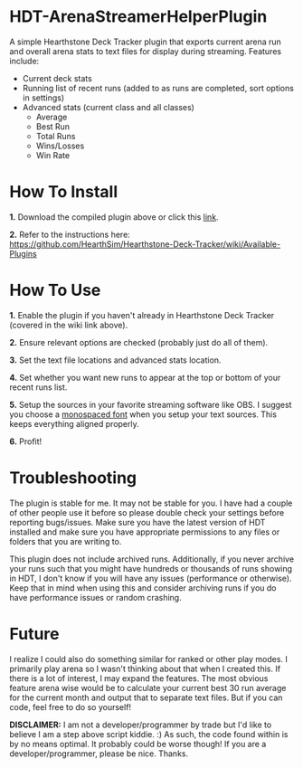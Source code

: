 # HDT-ArenaStreamerHelperPlugin
A simple Hearthstone Deck Tracker plugin that exports current arena run and overall arena stats to text files for display during streaming.  Features include:

- Current deck stats
- Running list of recent runs (added to as runs are completed, sort options in settings)
- Advanced stats (current class and all classes)
  - Average
  - Best Run
  - Total Runs
  - Wins/Losses
  - Win Rate

# How To Install

**1.** Download the compiled plugin above or click this [link](https://github.com/enslen/HDT-ArenaStreamerHelperPlugin/blob/main/ArenaStreamerHelper.zip).

**2.** Refer to the instructions here: https://github.com/HearthSim/Hearthstone-Deck-Tracker/wiki/Available-Plugins

# How To Use

**1.** Enable the plugin if you haven't already in Hearthstone Deck Tracker (covered in the wiki link above).

**2.** Ensure relevant options are checked (probably just do all of them).

**3.** Set the text file locations and advanced stats location.

**4.** Set whether you want new runs to appear at the top or bottom of your recent runs list.

**5.** Setup the sources in your favorite streaming software like OBS. I suggest you choose a [monospaced font](https://en.wikipedia.org/wiki/Monospaced_font) when you setup your text sources. This keeps everything aligned properly.

**6.** Profit!

# Troubleshooting

The plugin is stable for me. It may not be stable for you. I have had a couple of other people use it before so please double check your settings before reporting bugs/issues. Make sure you have the latest version of HDT installed and make sure you have appropriate permissions to any files or folders that you are writing to.

This plugin does not include archived runs. Additionally, if you never archive your runs such that you might have hundreds or thousands of runs showing in HDT, I don't know if you will have any issues (performance or otherwise).  Keep that in mind when using this and consider archiving runs if you do have performance issues or random crashing.

# Future

I realize I could also do something similar for ranked or other play modes. I primarily play arena so I wasn't thinking about that when I created this. If there is a lot of interest, I may expand the features. The most obvious feature arena wise would be to calculate your current best 30 run average for the current month and output that to separate text files. But if you can code, feel free to do so yourself!

**DISCLAIMER:** I am not a developer/programmer by trade but I'd like to believe I am a step above script kiddie. :) As such, the code found within is by no means optimal. It probably could be worse though! If you are a developer/programmer, please be nice. Thanks.